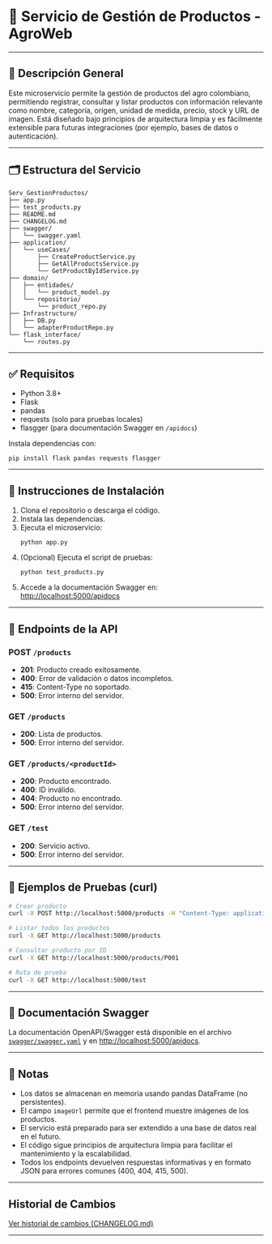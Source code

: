 # 🥕 Servicio de Gestión de Productos - AgroWeb

---

## 📖 Descripción General

Este microservicio permite la gestión de productos del agro colombiano, permitiendo registrar, consultar y listar productos con información relevante como nombre, categoría, origen, unidad de medida, precio, stock y URL de imagen. Está diseñado bajo principios de arquitectura limpia y es fácilmente extensible para futuras integraciones (por ejemplo, bases de datos o autenticación).

---

## 🗂️ Estructura del Servicio

```
Serv_GestionProductos/
├── app.py
├── test_products.py
├── README.md
├── CHANGELOG.md
├── swagger/
│   └── swagger.yaml
├── application/
│   └── useCases/
│       ├── CreateProductService.py
│       ├── GetAllProductsService.py
│       └── GetProductByIdService.py
├── domain/
│   ├── entidades/
│   │   └── product_model.py
│   └── repositorio/
│       └── product_repo.py
├── Infrastructure/
│   ├── DB.py
│   └── adapterProductRepo.py
└── flask_interface/
    └── routes.py
```

---

## ✅ Requisitos

- Python 3.8+
- Flask
- pandas
- requests (solo para pruebas locales)
- flasgger (para documentación Swagger en `/apidocs`)

Instala dependencias con:
```
pip install flask pandas requests flasgger
```

---

## 📄 Instrucciones de Instalación

1. Clona el repositorio o descarga el código.
2. Instala las dependencias.
3. Ejecuta el microservicio:
   ```
   python app.py
   ```
4. (Opcional) Ejecuta el script de pruebas:
   ```
   python test_products.py
   ```
5. Accede a la documentación Swagger en:  
   [http://localhost:5000/apidocs](http://localhost:5000/apidocs)

---

## 📡 Endpoints de la API

### POST `/products`
- **201**: Producto creado exitosamente.
- **400**: Error de validación o datos incompletos.
- **415**: Content-Type no soportado.
- **500**: Error interno del servidor.

### GET `/products`
- **200**: Lista de productos.
- **500**: Error interno del servidor.

### GET `/products/<productId>`
- **200**: Producto encontrado.
- **400**: ID inválido.
- **404**: Producto no encontrado.
- **500**: Error interno del servidor.

### GET `/test`
- **200**: Servicio activo.
- **500**: Error interno del servidor.

---

## 🧪 Ejemplos de Pruebas (curl)

```sh
# Crear producto
curl -X POST http://localhost:5000/products -H "Content-Type: application/json" -d "{\"productId\": \"P001\", \"name\": \"Papa Pastusa\", \"description\": \"Papa de excelente calidad\", \"category\": \"Tubérculo\", \"price\": 1200.0, \"stock\": 100, \"unit\": \"kg\", \"origin\": \"Boyacá\", \"imageUrl\": \"https://example.com/images/papa.jpg\"}"

# Listar todos los productos
curl -X GET http://localhost:5000/products

# Consultar producto por ID
curl -X GET http://localhost:5000/products/P001

# Ruta de prueba
curl -X GET http://localhost:5000/test
```

---

## 📄 Documentación Swagger

La documentación OpenAPI/Swagger está disponible en el archivo [`swagger/swagger.yaml`](swagger/swagger.yaml) y en [http://localhost:5000/apidocs](http://localhost:5000/apidocs).

---

## 📝 Notas

- Los datos se almacenan en memoria usando pandas DataFrame (no persistentes).
- El campo `imageUrl` permite que el frontend muestre imágenes de los productos.
- El servicio está preparado para ser extendido a una base de datos real en el futuro.
- El código sigue principios de arquitectura limpia para facilitar el mantenimiento y la escalabilidad.
- Todos los endpoints devuelven respuestas informativas y en formato JSON para errores comunes (400, 404, 415, 500).

---

## Historial de Cambios

[Ver historial de cambios (CHANGELOG.md)](CHANGELOG.md)

---